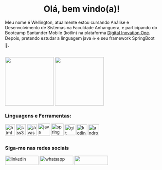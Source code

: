 <h1 align="center">Olá, bem vindo(a)! </h1>

   
   Meu nome é Wellington, atualmente estou cursando Análise e Desenvolvimento de Sistemas na Faculdade Anhanguera, e participando do Bootcamp Santander Mobile (kotlin) na plataforma [Digital Inovation One](https://web.dio.me/track/santander-bootcamp-mobile-developer). Depois, pretendo estudar a linguagem java ☕ e seu framework SpringBoot 🍃.


  <br>

  <div>
  <img height="160em"   align="center" src="https://github-readme-stats.vercel.app/api?username=TonCruz&show_icons=true&theme=highcontrast&include_all_commits=true&count_private=true">
  <img height="160em" align="center" src="https://github-readme-stats.vercel.app/api/top-langs/?username=TonCruz&&layout=compact&hide=shell&theme=highcontrast">
  
  </div>
  

<div>
  <h3 align="left">Linguagens e Ferramentas:</h3>
</div>
<div>

<img align = "center" src="https://i.imgur.com/HHwqtbv.png" alt="html" width="32" height="37"/> 
<img align = "center" src="https://i.imgur.com/TLY19Q3.png" alt="css3" width="32" height="36"/>
<img align = "center" src="https://i.imgur.com/O02pplX.png" alt="javascript" width="32" height="37"/>

<img align = "center" src="https://i.imgur.com/g6Wg8Ey.png" alt="java" width="40" height="40"/> 
<img align = "center" src="https://i.imgur.com/emPAeK4.png" alt="spring" width="40" height="40"/> 

<img align = "center" src="https://i.imgur.com/5pIevzW.png" alt="git" width="35" height="35"/>  

<img align = "center" src="https://upload.wikimedia.org/wikipedia/commons/thumb/0/06/Kotlin_Icon.svg/2048px-Kotlin_Icon.svg.png" alt="kotlin" width="35" height="35"/>   
<img align = "center" src="https://i.imgur.com/ksnkXhf.jpg" alt="android" width="35" height="35"/>   


                                                                                            
</div>
  
 
  ##
 <div>
  <h3 align="left">Siga-me nas redes sociais </h3>
<p align="left">
  
 <a href="https://www.linkedin.com/in/ton-cruz/" target="blank"><img align="center" src="https://img.shields.io/badge/LinkedIn-0077B5?style=for-the-badge&logo=linkedin&logoColor=white" alt="linkedin" height="30" width="110" /></a>
<a href="https://api.whatsapp.com/send?phone=5515996938429" target="blank"><img align="center" src="https://img.shields.io/badge/WhatsApp-25D366?style=for-the-badge&logo=whatsapp&logoColor=white" alt="whatsapp" height="30" width="110" /></a>
[<img src="https://img.shields.io/badge/Gmail-D14836?style=for-the-badge&logo=gmail&logoColor=white" height="30" width="110" align ="center">](mailto:marcelinoc.wellington@gmail.com)
  </div>
